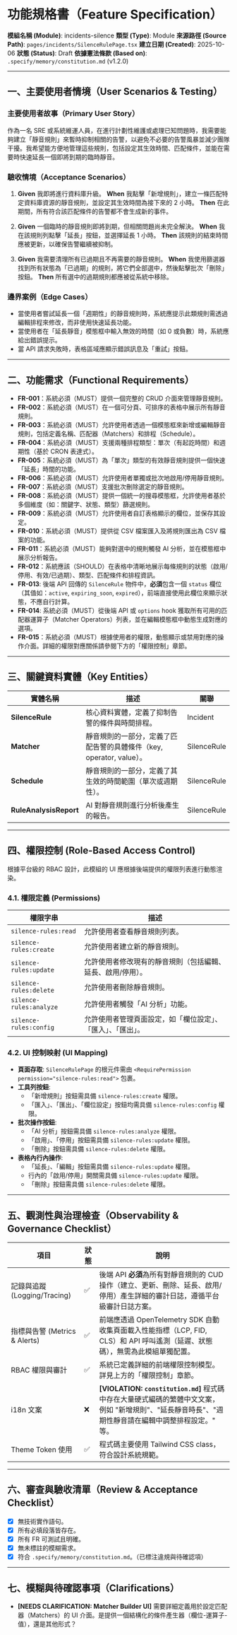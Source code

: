 # 功能規格書（Feature Specification）

**模組名稱 (Module)**: incidents-silence
**類型 (Type)**: Module
**來源路徑 (Source Path)**: `pages/incidents/SilenceRulePage.tsx`
**建立日期 (Created)**: 2025-10-06
**狀態 (Status)**: Draft
**依據憲法條款 (Based on)**: `.specify/memory/constitution.md` (v1.2.0)

---

## 一、主要使用者情境（User Scenarios & Testing）

### 主要使用者故事（Primary User Story）
作為一名 SRE 或系統維運人員，在進行計劃性維護或處理已知問題時，我需要能夠建立「靜音規則」來暫時抑制相關的告警，以避免不必要的告警風暴並減少團隊干擾。我希望能方便地管理這些規則，包括設定其生效時間、匹配條件，並能在需要時快速延長一個即將到期的臨時靜音。

### 驗收情境（Acceptance Scenarios）
1.  **Given** 我即將進行資料庫升級。
    **When** 我點擊「新增規則」，建立一條匹配特定資料庫資源的靜音規則，並設定其生效時間為接下來的 2 小時。
    **Then** 在此期間，所有符合該匹配條件的告警都不會生成新的事件。

2.  **Given** 一個臨時的靜音規則即將到期，但相關問題尚未完全解決。
    **When** 我在該規則列點擊「延長」按鈕，並選擇延長 1 小時。
    **Then** 該規則的結束時間應被更新，以確保告警繼續被抑制。

3.  **Given** 我需要清理所有已過期且不再需要的靜音規則。
    **When** 我使用篩選器找到所有狀態為「已過期」的規則，將它們全部選中，然後點擊批次「刪除」按鈕。
    **Then** 所有選中的過期規則都應被從系統中移除。

### 邊界案例（Edge Cases）
- 當使用者嘗試延長一個「週期性」的靜音規則時，系統應提示此類規則需透過編輯排程來修改，而非使用快速延長功能。
- 當使用者在「延長靜音」模態框中輸入無效的時間（如 0 或負數）時，系統應給出錯誤提示。
- 當 API 請求失敗時，表格區域應顯示錯誤訊息及「重試」按鈕。

---

## 二、功能需求（Functional Requirements）

- **FR-001**：系統必須（MUST）提供一個完整的 CRUD 介面來管理靜音規則。
- **FR-002**：系統必須（MUST）在一個可分頁、可排序的表格中展示所有靜音規則。
- **FR-003**：系統必須（MUST）允許使用者透過一個模態框來新增或編輯靜音規則，包括定義名稱、匹配器（Matchers）和排程（Schedule）。
- **FR-004**：系統必須（MUST）支援兩種排程類型：單次（有起訖時間）和週期性（基於 CRON 表達式）。
- **FR-005**：系統必須（MUST）為「單次」類型的有效靜音規則提供一個快速「延長」時間的功能。
- **FR-006**：系統必須（MUST）允許使用者單獨或批次地啟用/停用靜音規則。
- **FR-007**：系統必須（MUST）支援批次刪除選定的靜音規則。
- **FR-008**：系統必須（MUST）提供一個統一的搜尋模態框，允許使用者基於多個維度（如：關鍵字、狀態、類型）篩選規則。
- **FR-009**：系統必須（MUST）允許使用者自訂表格顯示的欄位，並保存其設定。
- **FR-010**：系統必須（MUST）提供從 CSV 檔案匯入及將規則匯出為 CSV 檔案的功能。
- **FR-011**：系統必須（MUST）能夠對選中的規則觸發 AI 分析，並在模態框中展示分析報告。
- **FR-012**：系統應該（SHOULD）在表格中清晰地展示每條規則的狀態（啟用/停用、有效/已過期）、類型、匹配條件和排程資訊。
- **FR-013**: 後端 API 回傳的 `SilenceRule` 物件中，**必須**包含一個 `status` 欄位（其值如：`active`, `expiring_soon`, `expired`），前端直接使用此欄位來顯示狀態，不應自行計算。
- **FR-014**: 系統必須（MUST）從後端 API 或 `options` hook 獲取所有可用的匹配器運算子（Matcher Operators）列表，並在編輯模態框中動態生成對應的選項。
- **FR-015**：系統必須（MUST）根據使用者的權限，動態顯示或禁用對應的操作介面。詳細的權限對應關係請參閱下方的「權限控制」章節。

---

## 三、關鍵資料實體（Key Entities）
| 實體名稱 | 描述 | 關聯 |
|-----------|------|------|
| **SilenceRule** | 核心資料實體，定義了抑制告警的條件與時間排程。 | Incident |
| **Matcher** | 靜音規則的一部分，定義了匹配告警的具體條件（key, operator, value）。 | SilenceRule |
| **Schedule** | 靜音規則的一部分，定義了其生效的時間範圍（單次或週期性）。 | SilenceRule |
| **RuleAnalysisReport** | AI 對靜音規則進行分析後產生的報告。 | SilenceRule |

---

## 四、權限控制 (Role-Based Access Control)

根據平台級的 RBAC 設計，此模組的 UI 應根據後端提供的權限列表進行動態渲染。

### 4.1. 權限定義 (Permissions)
| 權限字串 | 描述 |
|---|---|
| `silence-rules:read` | 允許使用者查看靜音規則列表。 |
| `silence-rules:create` | 允許使用者建立新的靜音規則。 |
| `silence-rules:update` | 允許使用者修改現有的靜音規則（包括編輯、延長、啟用/停用）。 |
| `silence-rules:delete` | 允許使用者刪除靜音規則。 |
| `silence-rules:analyze` | 允許使用者觸發「AI 分析」功能。 |
| `silence-rules:config` | 允許使用者管理頁面設定，如「欄位設定」、「匯入」、「匯出」。 |

### 4.2. UI 控制映射 (UI Mapping)
- **頁面存取**: `SilenceRulePage` 的根元件需由 `<RequirePermission permission="silence-rules:read">` 包裹。
- **工具列按鈕**:
  - 「新增規則」按鈕需具備 `silence-rules:create` 權限。
  - 「匯入」、「匯出」、「欄位設定」按鈕均需具備 `silence-rules:config` 權限。
- **批次操作按鈕**:
  - 「AI 分析」按鈕需具備 `silence-rules:analyze` 權限。
  - 「啟用」、「停用」按鈕需具備 `silence-rules:update` 權限。
  - 「刪除」按鈕需具備 `silence-rules:delete` 權限。
- **表格內行內操作**:
  - 「延長」、「編輯」按鈕需具備 `silence-rules:update` 權限。
  - 行內的「啟用/停用」開關需具備 `silence-rules:update` 權限。
  - 「刪除」按鈕需具備 `silence-rules:delete` 權限。

---

## 五、觀測性與治理檢查（Observability & Governance Checklist）

| 項目 | 狀態 | 說明 |
|------|------|------|
| 記錄與追蹤 (Logging/Tracing) | ✅ | 後端 API **必須**為所有對靜音規則的 CUD 操作（建立、更新、刪除、延長、啟用/停用）產生詳細的審計日誌，遵循平台級審計日誌方案。 |
| 指標與告警 (Metrics & Alerts) | ✅ | 前端應透過 OpenTelemetry SDK 自動收集頁面載入性能指標（LCP, FID, CLS）和 API 呼叫遙測（延遲、狀態碼），無需為此模組單獨配置。 |
| RBAC 權限與審計 | ✅ | 系統已定義詳細的前端權限控制模型。詳見上方的「權限控制」章節。 |
| i18n 文案 | ❌ | **[VIOLATION: `constitution.md`]** 程式碼中存在大量硬式編碼的繁體中文文案，例如 "新增規則"、"延長靜音時長"、"週期性靜音請在編輯中調整排程設定。" 等。 |
| Theme Token 使用 | ✅ | 程式碼主要使用 Tailwind CSS class，符合設計系統規範。 |

---

## 六、審查與驗收清單（Review & Acceptance Checklist）

- [x] 無技術實作語句。
- [x] 所有必填段落皆存在。
- [x] 所有 FR 可測試且明確。
- [x] 無未標註的模糊需求。
- [x] 符合 `.specify/memory/constitution.md`。（已標注違規與待確認項）

---

## 七、模糊與待確認事項（Clarifications）

- **[NEEDS CLARIFICATION: Matcher Builder UI]** 需要詳細定義用於設定匹配器（Matchers）的 UI 介面。是提供一個結構化的條件產生器（欄位-運算子-值），還是其他形式？